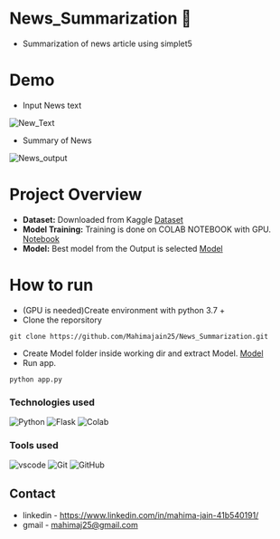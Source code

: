 # News_Summarization 📰

- Summarization of news article using simplet5 

# Demo 
- Input News text

![New_Text](https://user-images.githubusercontent.com/96101074/205960774-7a2e1d29-d97b-4954-ad10-06b10d3b955f.png)
- Summary of News

![News_output](https://user-images.githubusercontent.com/96101074/205960985-299ca419-5176-45f1-ab03-f8ddd9ea90f8.png)

# Project Overview
- **Dataset:** Downloaded from Kaggle [Dataset](https://drive.google.com/drive/folders/1kkJrI_8zsM7sVVN4kdXn3DPD06HWBSgc?usp=share_link)
- **Model Training:** Training is done on COLAB NOTEBOOK with GPU. [Notebook](https://github.com/Mahimajain25/News_Summarization/blob/main/News_summarization_t5.ipynb)
- **Model:** Best model from the Output is selected [Model](https://drive.google.com/drive/folders/1HNN9ScfgoUSAL2Dd4-pGeqkjYE9eTMQG?usp=share_link)

# How to run 
- (GPU is needed)Create environment with python 3.7 +
- Clone the reporsitory
```
git clone https://github.com/Mahimajain25/News_Summarization.git
```
- Create Model folder inside working dir and extract Model. [Model](https://drive.google.com/drive/folders/1HNN9ScfgoUSAL2Dd4-pGeqkjYE9eTMQG?usp=share_link)
- Run app.
```
python app.py
```

### **Technologies used**
![Python](https://img.shields.io/badge/python-3670A0?style=for-the-badge&logo=python&logoColor=ffdd54)
![Flask](https://img.shields.io/badge/flask-%23000.svg?style=for-the-badge&logo=flask&logoColor=white)
![Colab](https://img.shields.io/badge/Colab-F9AB00?style=for-the-badge&logo=googlecolab&color=525252)

### **Tools used**
![vscode](https://img.shields.io/badge/VSCode-0078D4?style=for-the-badge&logo=visual%20studio%20code&logoColor=white)
![Git](https://img.shields.io/badge/git-%23F05033.svg?style=for-the-badge&logo=git&logoColor=white)
![GitHub](https://img.shields.io/badge/github-%23121011.svg?style=for-the-badge&logo=github&logoColor=white)

## Contact
- linkedin - https://www.linkedin.com/in/mahima-jain-41b540191/
- gmail - mahimaj25@gmail.com

